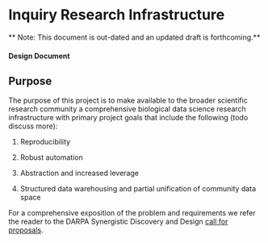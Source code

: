 
# Inquiry Research Infrastructure

** Note: This document is out-dated and an updated draft is forthcoming.**

#### Design Document

## Purpose

The purpose of this project is to make available to the broader scientific research community a comprehensive biological data science research infrastructure with primary project goals that include the following (todo discuss more):

1. Reproducibility

2. Robust automation

3. Abstraction and increased leverage

4. Structured data warehousing and partial unification of community data space

For a comprehensive exposition of the problem and requirements we refer the reader to the DARPA Synergistic Discovery and Design [call for proposals](https://www.fbo.gov/utils/view?id=6d8044bb740578b628515f8bf70f5733).
